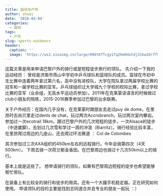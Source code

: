 ```yaml
---
title: 运动与户外
author: shuai
date: '2018-04-04'
categories:
  - 运动
tags:
  - 户外
slug: sports-outdoors
header:
  caption: ''
  image: 'https://ws2.sinaimg.cn/large/006tKfTcgy1fq2km04otdj31kw16r7f9.jpg'
---
```


这篇文章是用来申请巴黎户外的骑行或是短程徒步旅行的领队。
先介绍一下我的运动经历：
曾经是济南市燕山中学初中乒乓球队和篮球队的成员。篮球在市初中生比赛中连着两年拿过第六名，高中没有进校队，大学在院队拿过两届学校比赛的冠军和一届学校比赛的亚军。乒乓球组织过大学城九个学校的校际比赛，拿过学校比赛的亚军（业余组，无高水平运动员参加）。2011年在克莱蒙读语言的时候做过club小朋友的陪练，2015-2016赛季参加过巴黎的业余联赛。

关于户外经历：在国内几乎没有，在克莱蒙时跟朋友去走过puy de dome，在里昂时去尚贝里走过dents de chat，玩过两次Accrobranch，玩过两次室内攀岩。参加过一次ecotrail 18km，跟过巴黎户外的几次短程的徒步，一次Alsace的徒步（中途崴脚）。去划过几次雪和学过一周的冲浪（Biarritz）。骑行经验比较丰富，在里昂爬过周边的几座山，还去爬过环法赛道 ： Col de Colombes


其次参加过三次AXA组织的450km左右的远程骑行。今年会骑第四次（4天500km）。
下周去骑一次荷兰郁金香田。在巴黎周边也骑过十几次50km以上的骑行。

基本上就是这些了。
想申请骑行的领队，如果有巴黎周边短程的徒步也希望能够帮忙带队。

在装备上有比较全的骑行和徒步的用具。还有一个大疆手机稳定器。正在研究如何使用。
申请领队的目的主要是找到志同道合并且专业的朋友一起玩 ：）


